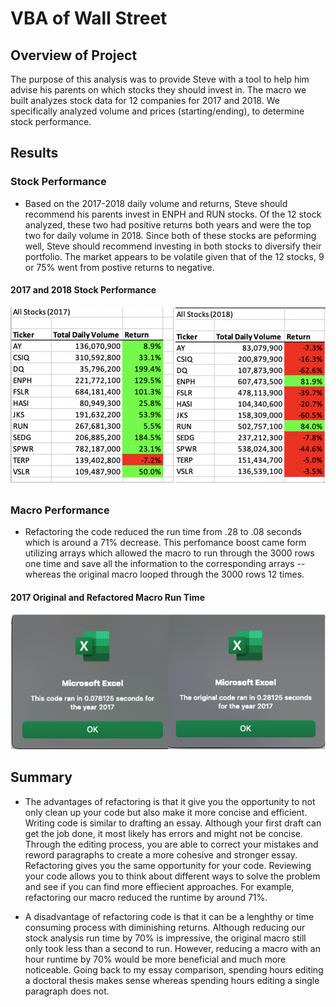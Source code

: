 # VBA of Wall Street

## Overview of Project
The purpose of this analysis was to provide Steve with a tool to help him advise his parents on which stocks they should invest in. The macro we built analyzes stock data for 12 companies for 2017 and 2018. We specifically analyzed volume and prices (starting/ending), to determine stock performance.

## Results
### Stock Performance
- Based on the 2017-2018 daily volume and returns, Steve should recommend his parents invest in ENPH and RUN stocks. Of the 12 stock analyzed, these two had positive returns both years and were the top two for daily volume in 2018. Since both of these stocks are peforming well, Steve should recommend investing in both stocks to diversify their portfolio. The market appears to be volatile given that of the 12 stocks, 9 or 75% went from postive returns to negative.<br>
#### 2017 and 2018 Stock Performance
![2017 and 2018 Stock Performance](Resources/All_Stocks.png)

### Macro Performance
- Refactoring the code reduced the run time from .28 to .08 seconds which is around a 71% decrease. This perfomance boost came form utilizing arrays which allowed the macro to run through the 3000 rows one time and save all the information to the corresponding arrays -- whereas the original macro looped through the 3000 rows 12 times.<br>
#### 2017 Original and Refactored Macro Run Time
![2017 Original and Refactored Macro Run Time](Resources/Runtimes.png)

## Summary
- The advantages of refactoring is that it give you the opportunity to not only clean up your code but also make it more concise and efficient. Writing code is similar to drafting an essay. Although your first draft can get the job done, it most likely has errors and might not be concise. Through the editing process, you are able to correct your mistakes and reword paragraphs to create a more cohesive and stronger essay. Refactoring gives you the same opportunity for your code. Reviewing your code allows you to think about different ways to solve the problem and see if you can find more effiecient approaches. For example, refactoring our macro reduced the runtime by around 71%.

- A disadvantage of refactoring code is that it can be a lenghthy or time consuming process with diminishing returns. Although reducing our stock analysis run time by 70% is impressive, the original macro still only took less than a second to run. However, reducing a macro with an hour runtime by 70% would be more beneficial and much more noticeable. Going back to my essay comparison, spending hours editing a doctoral thesis makes sense whereas spending hours editing a single paragraph does not.
